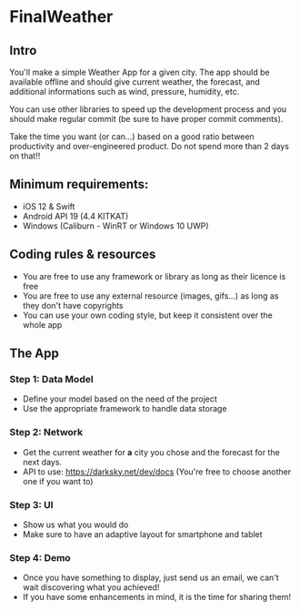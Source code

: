 # FinalWeather

## Intro
You'll make a simple Weather App for a given city. The app should be available offline and should give current weather, the forecast, and additional informations such as wind, pressure, humidity, etc. 

You can use other libraries to speed up the development process and you should make regular commit (be sure to have proper commit comments).

Take the time you want (or can…) based on a good ratio between productivity and over-engineered product. Do not spend more than 2 days on that!!

## Minimum requirements:
- iOS 12 & Swift
- Android API 19 (4.4 KITKAT)
- Windows (Caliburn - WinRT or Windows 10 UWP)

## Coding rules & resources
- You are free to use any framework or library as long as their licence is free
- You are free to use any external resource (images, gifs...) as long as they don't have copyrights
- You can use your own coding style, but keep it consistent over the whole app

## The App
### Step 1: Data Model
- Define your model based on the need of the project
- Use the appropriate framework to handle data storage

### Step 2: Network
- Get the current weather for **a** city you chose and the forecast for the next days. 
- API to use: https://darksky.net/dev/docs (You're free to choose another one if you want to)

### Step 3: UI
- Show us what you would do
- Make sure to have an adaptive layout for smartphone and tablet

### Step 4: Demo
- Once you have something to display, just send us an email, we can't wait discovering what you achieved!
- If you have some enhancements in mind, it is the time for sharing them!

